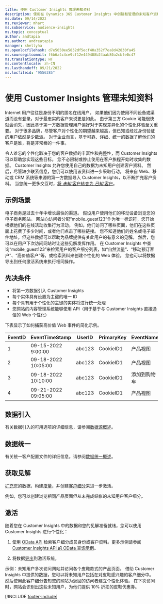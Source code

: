 ```yaml
---
title: 使用 Customer Insights 管理未知资料
description: 使用在 Dynamics 365 Customer Insights 中创建和管理的未知客户资料。
ms.date: 09/14/2022
ms.reviewer: mhart
ms.subservice: audience-insights
ms.topic: conceptual
author: andtapia
ms.author: andreatapia
manager: shellyha
ms.openlocfilehash: d7e5050ee5832df5ecf40a352f7ea8d42830fa45
ms.sourcegitcommit: f6b6a4c4ce9cf12e449488b24aab80a2cbfe0c47
ms.translationtype: HT
ms.contentlocale: zh-CN
ms.lasthandoff: 09/21/2022
ms.locfileid: "9556385"
---
```

# <a name="manage-unknown-profiles-with-customer-insights"></a>使用 Customer Insights 管理未知资料

Internet 用户往往是身份不明的匿名在线用户。 如果他们因为使用不同设备或渠道而没有登录，对于最忠实的客户来说更是如此。 由于第三方 Cookie 可能很快就会消失，因此基于第一方数据管理用户偏好对于实现差异化的个性化体验至关重要。 对于很多品牌，尽管客户对个性化的期望越来越高，但已知或经过身份验证的用户依然是少数派。 对于企业而言，基于可靠、详细、统一的数据了解他们的客户是谁，将是非常棒的一件事。

令人难忘的个性化取决于您的客户数据的丰富性和完整性，而 Customer Insights 可以帮助您实现这些目标。 您不必限制或停止使用在客户旅程开始时收集的数据。 Customer Insights 允许您使用自己的数据为未知用户创建客户资料。 然后，尽管缺少联系信息，您仍可以使用该资料进一步采取行动。 将来自 Web、移动或 CRM 系统等来源的第一方数据导入 Customer Insights，以不断扩充客户资料。 当您统一更多交互时，[将 *未知* 客户转变为 *已知* 客户](unknown-to-known.md)。

## <a name="sample-scenario"></a>示例场景

电子商务是过去十年中增长最快的渠道。 假设用户使用他们的移动设备浏览您的电子商务网站。 网站向访问者分配“mobile_guest123”作为唯一标识符，您开始根据他们的在线活动收集行为活动。 例如，他们访问了哪些页面，他们在这些页面上花费了多少时间，或者他们点击了哪些链接。 您不知道他们的姓名或电子邮件地址，但这些数据可以帮助为品牌提供有关此用户的有意义的见解。 然后，您可以在用户下次访问网站时让这些见解发挥作用。 在 Customer Insights 中查询“mobile_guest123”来检索用户的客户细分列表，如“自然流量”、“移动预订客户”、“高价值客户”等，或检索资料来创建个性化的 Web 体验。 您也可以将数据导出到任何激活系统来执行相同操作。

## <a name="prerequisites"></a>先决条件

- 将第一方数据引入 Customer Insights
- 每个实体具有设置为主键的唯一 ID
- 每个具有用于个性化的主键的实体将进行统一处理
- 您网站的内容管理系统能够使用 API（用于基于与 Customer Insights 直接通信的 Web 个性化）

下表显示了如何捕获高价值 Web 事件的简化示例。

|EventID|EventTimeStamp|UserID|PrimaryKey|EventName|
|--|--|--|--|--|
|1|09-15-2022 9:00:00|abc123|CookieID1|产品视图|
|2|09-18-2022 10:05:00|abc123|CookieID1|产品视图|
|3|09-18-2022 10:10:00|abc123|CookieID1|添加到购物车|
|4|09-21-2022 09:05:00|abc123|CookieID1|产品视图|

## <a name="data-ingestion"></a>数据引入

有关数据引入的可用选项的详细信息，请参阅[数据源概述](data-sources.md)。

## <a name="data-unification"></a>数据统一

有关统一客户配置文件的详细信息，请参阅[数据统一概述](data-unification.md)。

## <a name="get-insights"></a>获取见解

[扩充](enrichment-hub.md)您的数据，构建[度量](measures.md)，并创建[客户细分](segments.md)来进一步激活。

例如，您可以创建浏览相同产品页面但从未完成结帐的未知用户客户细分。

## <a name="activation"></a>激活

随着您在 Customer Insights 中的数据和您的见解准备就绪，您可以使用 Customer Insights 进行个性化：

1. 使用 [OData API](apis.md) 检索客户细分成员身份或客户资料。更多示例请参阅 [Customer Insights API 的 OData 查询示例](odata-examples.md)。

1. 将数据[导出](export-destinations.md)到激活系统。

示例：未知用户多次访问网站并访问各个皮鞋款式的产品页面。 借助 Customer Insights 中提供的数据，您可以将未知用户包括在对皮鞋感兴趣的客户细分中。 然后使用此客户细分告知您的网站为返回的访问者建立个性化体验。 在下次访问时，网站会识别出这些未知用户，为他们提供 10% 折扣的皮鞋优惠券。

[!INCLUDE [footer-include](includes/footer-banner.md)]
